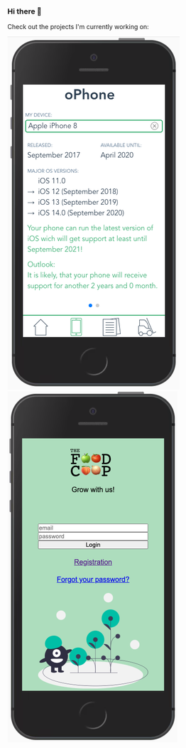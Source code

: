 ### Hi there 👋

Check out the projects I'm currently working on:

![Screenshot oPhone](Screenshot_oPhone.png)
![Screenshot theFOODCOOP](Screenshot_FoodCoop.png)
